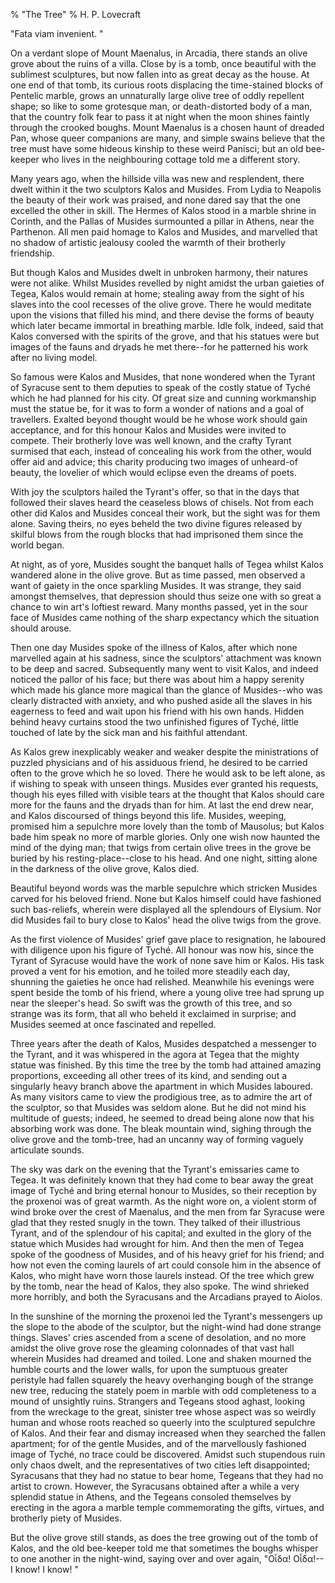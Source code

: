 % "The Tree" 
% H. P. Lovecraft

    

 

   "Fata viam invenient. "  

On a verdant slope of Mount Maenalus, in Arcadia, there stands an olive grove about the ruins
of a villa. Close by is a tomb, once beautiful with the sublimest sculptures, but now fallen
into as great decay as the house. At one end of that tomb, its curious roots displacing the
time-stained blocks of Pentelic marble, grows an unnaturally large olive tree of oddly repellent
shape; so like to some grotesque man, or death-distorted body of a man, that the country folk
fear to pass it at night when the moon shines faintly through the crooked boughs. Mount Maenalus
is a chosen haunt of dreaded Pan, whose queer companions are many, and simple swains believe
that the tree must have some hideous kinship to these weird Panisci; but an old bee-keeper who
lives in the neighbouring cottage told me a different story. 

 Many years ago, when the hillside villa was new and resplendent, there dwelt
within it the two sculptors Kalos and Musides. From Lydia to Neapolis the beauty of their work
was praised, and none dared say that the one excelled the other in skill. The Hermes of Kalos
stood in a marble shrine in Corinth, and the Pallas of Musides surmounted a pillar in Athens,
near the Parthenon. All men paid homage to Kalos and Musides, and marvelled that no shadow of
artistic jealousy cooled the warmth of their brotherly friendship. 

 But though Kalos and Musides dwelt in unbroken harmony, their natures were
not alike. Whilst Musides revelled by night amidst the urban gaieties of Tegea, Kalos would
remain at home; stealing away from the sight of his slaves into the cool recesses of the olive
grove. There he would meditate upon the visions that filled his mind, and there devise the forms
of beauty which later became immortal in breathing marble. Idle folk, indeed, said that Kalos
conversed with the spirits of the grove, and that his statues were but images of the fauns and
dryads he met there--for he patterned his work after no living model. 

 So famous were Kalos and Musides, that none wondered when the Tyrant of Syracuse
sent to them deputies to speak of the costly statue of Tyché which he had planned for
his city. Of great size and cunning workmanship must the statue be, for it was to form a wonder
of nations and a goal of travellers. Exalted beyond thought would be he whose work should gain
acceptance, and for this honour Kalos and Musides were invited to compete. Their brotherly love
was well known, and the crafty Tyrant surmised that each, instead of concealing his work from
the other, would offer aid and advice; this charity producing two images of unheard-of beauty,
the lovelier of which would eclipse even the dreams of poets. 

 With joy the sculptors hailed the Tyrant's offer, so that in the days
that followed their slaves heard the ceaseless blows of chisels. Not from each other did Kalos
and Musides conceal their work, but the sight was for them alone. Saving theirs, no eyes beheld
the two divine figures released by skilful blows from the rough blocks that had imprisoned them
since the world began. 

 At night, as of yore, Musides sought the banquet halls of Tegea whilst Kalos
wandered alone in the olive grove. But as time passed, men observed a want of gaiety in the
once sparkling Musides. It was strange, they said amongst themselves, that depression should
thus seize one with so great a chance to win art's loftiest reward. Many months passed,
yet in the sour face of Musides came nothing of the sharp expectancy which the situation should
arouse. 

 Then one day Musides spoke of the illness of Kalos, after which none marvelled
again at his sadness, since the sculptors' attachment was known to be deep and sacred.
Subsequently many went to visit Kalos, and indeed noticed the pallor of his face; but there
was about him a happy serenity which made his glance more magical than the glance of Musides--who
was clearly distracted with anxiety, and who pushed aside all the slaves in his eagerness to
feed and wait upon his friend with his own hands. Hidden behind heavy curtains stood the two
unfinished figures of Tyché, little touched of late by the sick man and his faithful
attendant. 

 As Kalos grew inexplicably weaker and weaker despite the ministrations of puzzled
physicians and of his assiduous friend, he desired to be carried often to the grove which he
so loved. There he would ask to be left alone, as if wishing to speak with unseen things. Musides
ever granted his requests, though his eyes filled with visible tears at the thought that Kalos
should care more for the fauns and the dryads than for him. At last the end drew near, and Kalos
discoursed of things beyond this life. Musides, weeping, promised him a sepulchre more lovely
than the tomb of Mausolus; but Kalos bade him speak no more of marble glories. Only one wish
now haunted the mind of the dying man; that twigs from certain olive trees in the grove be buried
by his resting-place--close to his head. And one night, sitting alone in the darkness of
the olive grove, Kalos died. 

 Beautiful beyond words was the marble sepulchre which stricken Musides carved
for his beloved friend. None but Kalos himself could have fashioned such bas-reliefs, wherein
were displayed all the splendours of Elysium. Nor did Musides fail to bury close to Kalos'
head the olive twigs from the grove. 

 As the first violence of Musides' grief gave place to resignation, he
laboured with diligence upon his figure of Tyché. All honour was now his, since the Tyrant
of Syracuse would have the work of none save him or Kalos. His task proved a vent for his emotion,
and he toiled more steadily each day, shunning the gaieties he once had relished. Meanwhile
his evenings were spent beside the tomb of his friend, where a young olive tree had sprung up
near the sleeper's head. So swift was the growth of this tree, and so strange was its
form, that all who beheld it exclaimed in surprise; and Musides seemed at once fascinated and
repelled. 

 Three years after the death of Kalos, Musides despatched a messenger to the
Tyrant, and it was whispered in the agora at Tegea that the mighty statue was finished. By this
time the tree by the tomb had attained amazing proportions, exceeding all other trees of its
kind, and sending out a singularly heavy branch above the apartment in which Musides laboured.
As many visitors came to view the prodigious tree, as to admire the art of the sculptor, so
that Musides was seldom alone. But he did not mind his multitude of guests; indeed, he seemed
to dread being alone now that his absorbing work was done. The bleak mountain wind, sighing
through the olive grove and the tomb-tree, had an uncanny way of forming vaguely articulate
sounds. 

 The sky was dark on the evening that the Tyrant's emissaries came to
Tegea. It was definitely known that they had come to bear away the great image of Tyché
and bring eternal honour to Musides, so their reception by the proxenoi was of great warmth.
As the night wore on, a violent storm of wind broke over the crest of Maenalus, and the men
from far Syracuse were glad that they rested snugly in the town. They talked of their illustrious
Tyrant, and of the splendour of his capital; and exulted in the glory of the statue which Musides
had wrought for him. And then the men of Tegea spoke of the goodness of Musides, and of his
heavy grief for his friend; and how not even the coming laurels of art could console him in
the absence of Kalos, who might have worn those laurels instead. Of the tree which grew by the
tomb, near the head of Kalos, they also spoke. The wind shrieked more horribly, and both the
Syracusans and the Arcadians prayed to Aiolos. 

 In the sunshine of the morning the proxenoi led the Tyrant's messengers
up the slope to the abode of the sculptor, but the night-wind had done strange things. Slaves'
cries ascended from a scene of desolation, and no more amidst the olive grove rose the gleaming
colonnades of that vast hall wherein Musides had dreamed and toiled. Lone and shaken mourned
the humble courts and the lower walls, for upon the sumptuous greater peristyle had fallen squarely
the heavy overhanging bough of the strange new tree, reducing the stately poem in marble with
odd completeness to a mound of unsightly ruins. Strangers and Tegeans stood aghast, looking
from the wreckage to the great, sinister tree whose aspect was so weirdly human and whose roots
reached so queerly into the sculptured sepulchre of Kalos. And their fear and dismay increased
when they searched the fallen apartment; for of the gentle Musides, and of the marvellously
fashioned image of Tyché, no trace could be discovered. Amidst such stupendous ruin only
chaos dwelt, and the representatives of two cities left disappointed; Syracusans that they had
no statue to bear home, Tegeans that they had no artist to crown. However, the Syracusans obtained
after a while a very splendid statue in Athens, and the Tegeans consoled themselves by erecting
in the agora a marble temple commemorating the gifts, virtues, and brotherly piety of Musides. 

 But the olive grove still stands, as does the tree growing out of the tomb
of Kalos, and the old bee-keeper told me that sometimes the boughs whisper to one another in
the night-wind, saying over and over again,  "&Omicron;&#7990;&delta;&alpha;!
&Omicron;&#7990;&delta;&alpha;!--I know! I know! "  
